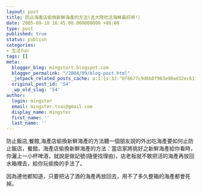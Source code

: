 ```yaml
---
layout: post
title: 防止海產店偷換新鮮海產的方法(去大陸吃活海鮮最好用!)
date: 2005-09-10 16:45:00.000000000 +08:00
type: post
published: true
status: publish
categories:
- 生活fun
tags: []
meta:
  blogger_blog: mingstert.blogspot.com
  blogger_permalink: "/2004/09/blog-post.html"
  _jetpack_related_posts_cache: a:1:{s:32:"8f6677c9d6b0f903e98ad32ec61f8deb";a:2:{s:7:"expires";i:1455523427;s:7:"payload";a:3:{i:0;a:1:{s:2:"id";i:48;}i:1;a:1:{s:2:"id";i:149;}i:2;a:1:{s:2:"id";i:67;}}}}
  original_post_id: '54'
  _wp_old_slug: '54'
author:
  login: mingster
  email: mingster.tsai@gmail.com
  display_name: mingster
  first_name: ''
  last_name: ''
---
```

<p>防止飯店,餐館,海產店偷換新鮮海產的方法聽一個朋友說的外出吃海產要如何止防止飯店，餐館，海產店偷換新鮮海產的方法：當店家將挑好之新鮮海產給你看時，你灑上一小杯啤酒，就說是做記號(隨便找理由)，店老板就不敢把活的海產再放回水箱裡去，給你玩偷換的手法了。</p>
<p>因為連他都知道，只要把沾了酒的海產再放回去，用不了多久整箱的海產都會死掉。</p>
